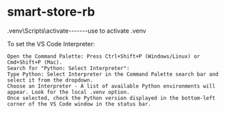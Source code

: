 # smart-store-rb


.venv\Scripts\activate-------use to activate .venv

To set the VS Code Interpreter:

    Open the Command Palette: Press Ctrl+Shift+P (Windows/Linux) or Cmd+Shift+P (Mac).
    Search for "Python: Select Interpreter":
    Type Python: Select Interpreter in the Command Palette search bar and select it from the dropdown.
    Choose an Interpreter - A list of available Python environments will appear. Look for the local .venv option.
    Once selected, check the Python version displayed in the bottom-left corner of the VS Code window in the status bar.
